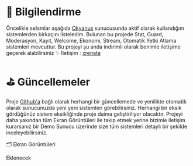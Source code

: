 # 📃 Bilgilendirme

Öncelikle selamlar aşağıda [Okyanus](discord.gg/okyanus) sunucusunda aktif olarak kullandığım sistemlerden birkaçını listeledim.
Bulunan bu projede Stat, Guard, Moderasyon, Kayıt, Welcome, Ekonomi, Stream, Otomatik Yetki Atlama sistemleri mevcuttur.
Bu projeyi şu anda indirimli olarak benimle iletişime geçerek alabilirsiniz ✨
İletişim : [xrenata](discord.com/users/937316083533230110)

# ⛳ Güncellemeler

Proje [Github'a](github.com/xrenata/okyanus-bots) bağlı olarak herhangi bir güncellemede ve yenilikte otomatik olarak sunucunuzda yeni yeni sistemleri görebilirsiniz.
Herhangi bir eksik gördüğünüz sistem eksikliğinde proje daima geliştiriliyor olacaktır.
Projeyi daha yakından tüm Ekran Görüntüleri ile takip etmek yerine bizimle iletişim kurarsanız bir Demo Sunucu üzerinde size tüm sistemleri detaylı bir şekilde inceleyebilirsiniz.

🗂️ Ekran Görüntüleri

Eklenecek
